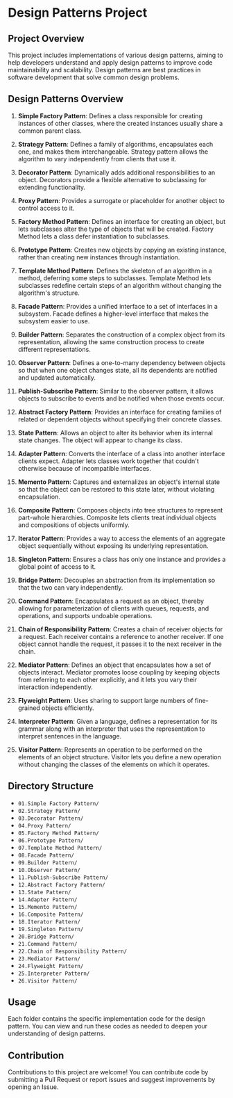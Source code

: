# Design Patterns Project

## Project Overview

This project includes implementations of various design patterns, aiming to help developers understand and apply design patterns to improve code maintainability and scalability. Design patterns are best practices in software development that solve common design problems.

## Design Patterns Overview

1. **Simple Factory Pattern**: Defines a class responsible for creating instances of other classes, where the created instances usually share a common parent class.

2. **Strategy Pattern**: Defines a family of algorithms, encapsulates each one, and makes them interchangeable. Strategy pattern allows the algorithm to vary independently from clients that use it.

3. **Decorator Pattern**: Dynamically adds additional responsibilities to an object. Decorators provide a flexible alternative to subclassing for extending functionality.

4. **Proxy Pattern**: Provides a surrogate or placeholder for another object to control access to it.

5. **Factory Method Pattern**: Defines an interface for creating an object, but lets subclasses alter the type of objects that will be created. Factory Method lets a class defer instantiation to subclasses.

6. **Prototype Pattern**: Creates new objects by copying an existing instance, rather than creating new instances through instantiation.

7. **Template Method Pattern**: Defines the skeleton of an algorithm in a method, deferring some steps to subclasses. Template Method lets subclasses redefine certain steps of an algorithm without changing the algorithm's structure.

8. **Facade Pattern**: Provides a unified interface to a set of interfaces in a subsystem. Facade defines a higher-level interface that makes the subsystem easier to use.

9. **Builder Pattern**: Separates the construction of a complex object from its representation, allowing the same construction process to create different representations.

10. **Observer Pattern**: Defines a one-to-many dependency between objects so that when one object changes state, all its dependents are notified and updated automatically.

11. **Publish-Subscribe Pattern**: Similar to the observer pattern, it allows objects to subscribe to events and be notified when those events occur.

12. **Abstract Factory Pattern**: Provides an interface for creating families of related or dependent objects without specifying their concrete classes.

13. **State Pattern**: Allows an object to alter its behavior when its internal state changes. The object will appear to change its class.

14. **Adapter Pattern**: Converts the interface of a class into another interface clients expect. Adapter lets classes work together that couldn't otherwise because of incompatible interfaces.

15. **Memento Pattern**: Captures and externalizes an object's internal state so that the object can be restored to this state later, without violating encapsulation.

16. **Composite Pattern**: Composes objects into tree structures to represent part-whole hierarchies. Composite lets clients treat individual objects and compositions of objects uniformly.

18. **Iterator Pattern**: Provides a way to access the elements of an aggregate object sequentially without exposing its underlying representation.

19. **Singleton Pattern**: Ensures a class has only one instance and provides a global point of access to it.

20. **Bridge Pattern**: Decouples an abstraction from its implementation so that the two can vary independently.

21. **Command Pattern**: Encapsulates a request as an object, thereby allowing for parameterization of clients with queues, requests, and operations, and supports undoable operations.

22. **Chain of Responsibility Pattern**: Creates a chain of receiver objects for a request. Each receiver contains a reference to another receiver. If one object cannot handle the request, it passes it to the next receiver in the chain.

23. **Mediator Pattern**: Defines an object that encapsulates how a set of objects interact. Mediator promotes loose coupling by keeping objects from referring to each other explicitly, and it lets you vary their interaction independently.

24. **Flyweight Pattern**: Uses sharing to support large numbers of fine-grained objects efficiently.

25. **Interpreter Pattern**: Given a language, defines a representation for its grammar along with an interpreter that uses the representation to interpret sentences in the language.

26. **Visitor Pattern**: Represents an operation to be performed on the elements of an object structure. Visitor lets you define a new operation without changing the classes of the elements on which it operates.

## Directory Structure

- `01.Simple Factory Pattern/`
- `02.Strategy Pattern/`
- `03.Decorator Pattern/`
- `04.Proxy Pattern/`
- `05.Factory Method Pattern/`
- `06.Prototype Pattern/`
- `07.Template Method Pattern/`
- `08.Facade Pattern/`
- `09.Builder Pattern/`
- `10.Observer Pattern/`
- `11.Publish-Subscribe Pattern/`
- `12.Abstract Factory Pattern/`
- `13.State Pattern/`
- `14.Adapter Pattern/`
- `15.Memento Pattern/`
- `16.Composite Pattern/`
- `18.Iterator Pattern/`
- `19.Singleton Pattern/`
- `20.Bridge Pattern/`
- `21.Command Pattern/`
- `22.Chain of Responsibility Pattern/`
- `23.Mediator Pattern/`
- `24.Flyweight Pattern/`
- `25.Interpreter Pattern/`
- `26.Visitor Pattern/`

## Usage

Each folder contains the specific implementation code for the design pattern. You can view and run these codes as needed to deepen your understanding of design patterns.

## Contribution

Contributions to this project are welcome! You can contribute code by submitting a Pull Request or report issues and suggest improvements by opening an Issue.

